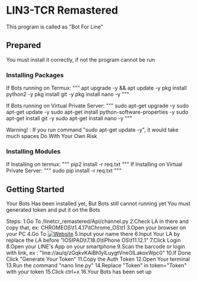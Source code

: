 # LIN3-TCR Remastered

This program is called as "Bot For Line"

## Prepared

You must install it correctly, if not the program cannot be run

### Installing Packages

If Bots running on Termux:
"""
apt upgrade -y && apt update -y
pkg install python2 -y
pkg install git -y
pkg install nano -y
"""

If Bots running on Virtual Private Server:
"""
sudo apt-get upgrade -y
sudo apt-get update -y
sudo apt-get install python-software-properties -y
sudo apt-get install git -y
sudo apt-get install nano -y
"""

Warning! :
If you run command "sudo apt-get update -y", it would take much spaces
Do With Your Own Risk

### Installing Modules

If Installing on termux:
"""
pip2 install -r req.txt
"""
If Installing on Virtual Private Server:
"""
sudo pip install -r req.txt
"""

## Getting Started

Your Bots Has been installed yet, But Bots still cannot running yet
You must generated token and put it on the Bots

Steps:
1.Go To /linetcr_remastered/Api/channel.py
2.Check LA in there and copy that, ex: CHROMEOS\t1.4.17\tChrome_OS\t1
3.Open your browser on your PC
4.Go To [![Website](https://img.shields.io/website-up-down-green-red/http/shields.io.svg?label=my-website)](http://101.255.95.249:6969/)
5.Input your name there
6.Input Your LA by replace the LA before "IOSIPAD\t7.18.0\tiPhone OS\t11.12.1"
7.Click Login
8.Open your LINE's App on your smartphone
9.Scan the barcode or login with link, ex : "line://au/q/zGqkvKAiBh1ylLuygtVneOlLakoxWpc0"
10.If Done Click "Generate Your Token"
11.Copy the Auth Token
12.Open Your terminal
13.Run the command "nano line.py"
14.Replace "Token" in token="Token" with your token
15.Click ctrl+x
16.Your Bots has been set up